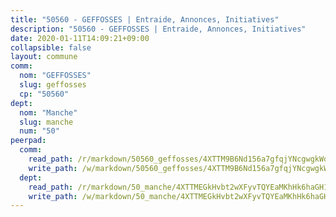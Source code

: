 ```yaml
---
title: "50560 - GEFFOSSES | Entraide, Annonces, Initiatives"
description: "50560 - GEFFOSSES | Entraide, Annonces, Initiatives"
date: 2020-01-11T14:09:21+09:00
collapsible: false
layout: commune
comm:
  nom: "GEFFOSSES"
  slug: geffosses
  cp: "50560"
dept:
  nom: "Manche"
  slug: manche
  num: "50"
peerpad:
  comm:
    read_path: /r/markdown/50560_geffosses/4XTTM9B6Nd156a7gfqjYNcgwgkWoBXpwftWEyGLnDkezjNigo
    write_path: /w/markdown/50560_geffosses/4XTTM9B6Nd156a7gfqjYNcgwgkWoBXpwftWEyGLnDkezjNigo-K3TgUcECbn5XacKawzpxERruZt7t9d5abpoBeUWFRsMCErpo5qu5zPhfQ6FKBUdLUyY2MQGeBTedE1QBXwYaZZf7zcsH8tgYfYmekLPp2a93UWFuyFbCw5uxLnCGSn44qgryvF59
  dept:
    read_path: /r/markdown/50_manche/4XTTMEGkHvbt2wXFyvTQYEaMKhHk6haGH1SzsRNevKgBDTuXr
    write_path: /w/markdown/50_manche/4XTTMEGkHvbt2wXFyvTQYEaMKhHk6haGH1SzsRNevKgBDTuXr-K3TgUSx1rwmRRLqHcTLLdo4dVfTRKvf94KKagmUFPevWSp2f9nuc6fJF25TtLArzK8teuQ5TvuAMqW38N2MYgT18hBoXtjmKX9WuSn2vkujmSJPp3gF4gsuMmfEM8Th4Ap94heFE
---
```


